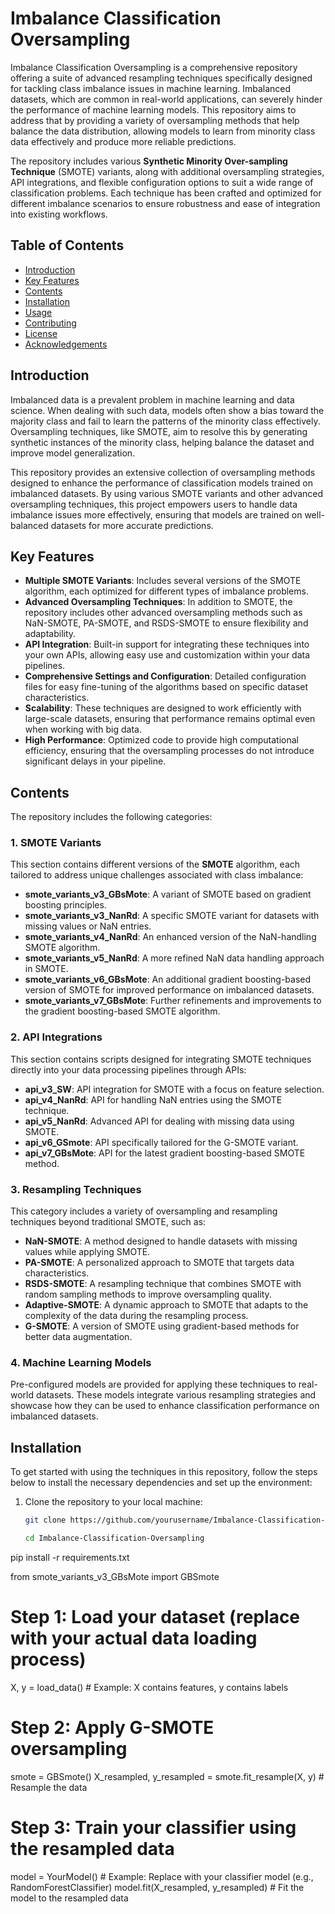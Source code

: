 # Imbalance Classification Oversampling

Imbalance Classification Oversampling is a comprehensive repository offering a suite of advanced resampling techniques specifically designed for tackling class imbalance issues in machine learning. Imbalanced datasets, which are common in real-world applications, can severely hinder the performance of machine learning models. This repository aims to address that by providing a variety of oversampling methods that help balance the data distribution, allowing models to learn from minority class data effectively and produce more reliable predictions.

The repository includes various **Synthetic Minority Over-sampling Technique** (SMOTE) variants, along with additional oversampling strategies, API integrations, and flexible configuration options to suit a wide range of classification problems. Each technique has been crafted and optimized for different imbalance scenarios to ensure robustness and ease of integration into existing workflows.

## Table of Contents

- [Introduction](#introduction)
- [Key Features](#key-features)
- [Contents](#contents)
- [Installation](#installation)
- [Usage](#usage)
- [Contributing](#contributing)
- [License](#license)
- [Acknowledgements](#acknowledgements)

## Introduction

Imbalanced data is a prevalent problem in machine learning and data science. When dealing with such data, models often show a bias toward the majority class and fail to learn the patterns of the minority class effectively. Oversampling techniques, like SMOTE, aim to resolve this by generating synthetic instances of the minority class, helping balance the dataset and improve model generalization.

This repository provides an extensive collection of oversampling methods designed to enhance the performance of classification models trained on imbalanced datasets. By using various SMOTE variants and other advanced oversampling techniques, this project empowers users to handle data imbalance issues more effectively, ensuring that models are trained on well-balanced datasets for more accurate predictions.

## Key Features

- **Multiple SMOTE Variants**: Includes several versions of the SMOTE algorithm, each optimized for different types of imbalance problems.
- **Advanced Oversampling Techniques**: In addition to SMOTE, the repository includes other advanced oversampling methods such as NaN-SMOTE, PA-SMOTE, and RSDS-SMOTE to ensure flexibility and adaptability.
- **API Integration**: Built-in support for integrating these techniques into your own APIs, allowing easy use and customization within your data pipelines.
- **Comprehensive Settings and Configuration**: Detailed configuration files for easy fine-tuning of the algorithms based on specific dataset characteristics.
- **Scalability**: These techniques are designed to work efficiently with large-scale datasets, ensuring that performance remains optimal even when working with big data.
- **High Performance**: Optimized code to provide high computational efficiency, ensuring that the oversampling processes do not introduce significant delays in your pipeline.

## Contents

The repository includes the following categories:

### 1. SMOTE Variants
This section contains different versions of the **SMOTE** algorithm, each tailored to address unique challenges associated with class imbalance:

- **smote_variants_v3_GBsMote**: A variant of SMOTE based on gradient boosting principles.
- **smote_variants_v3_NanRd**: A specific SMOTE variant for datasets with missing values or NaN entries.
- **smote_variants_v4_NanRd**: An enhanced version of the NaN-handling SMOTE algorithm.
- **smote_variants_v5_NanRd**: A more refined NaN data handling approach in SMOTE.
- **smote_variants_v6_GBsMote**: An additional gradient boosting-based version of SMOTE for improved performance on imbalanced datasets.
- **smote_variants_v7_GBsMote**: Further refinements and improvements to the gradient boosting-based SMOTE algorithm.

### 2. API Integrations
This section contains scripts designed for integrating SMOTE techniques directly into your data processing pipelines through APIs:

- **api_v3_SW**: API integration for SMOTE with a focus on feature selection.
- **api_v4_NanRd**: API for handling NaN entries using the SMOTE technique.
- **api_v5_NanRd**: Advanced API for dealing with missing data using SMOTE.
- **api_v6_GSmote**: API specifically tailored for the G-SMOTE variant.
- **api_v7_GBsMote**: API for the latest gradient boosting-based SMOTE method.

### 3. Resampling Techniques
This category includes a variety of oversampling and resampling techniques beyond traditional SMOTE, such as:

- **NaN-SMOTE**: A method designed to handle datasets with missing values while applying SMOTE.
- **PA-SMOTE**: A personalized approach to SMOTE that targets data characteristics.
- **RSDS-SMOTE**: A resampling technique that combines SMOTE with random sampling methods to improve oversampling quality.
- **Adaptive-SMOTE**: A dynamic approach to SMOTE that adapts to the complexity of the data during the resampling process.
- **G-SMOTE**: A version of SMOTE using gradient-based methods for better data augmentation.

### 4. Machine Learning Models
Pre-configured models are provided for applying these techniques to real-world datasets. These models integrate various resampling strategies and showcase how they can be used to enhance classification performance on imbalanced datasets.

## Installation

To get started with using the techniques in this repository, follow the steps below to install the necessary dependencies and set up the environment:

1. Clone the repository to your local machine:

   ```bash
   git clone https://github.com/yourusername/Imbalance-Classification-Oversampling.git

   cd Imbalance-Classification-Oversampling

pip install -r requirements.txt

from smote_variants_v3_GBsMote import GBSmote

# Step 1: Load your dataset (replace with your actual data loading process)
X, y = load_data()  # Example: X contains features, y contains labels

# Step 2: Apply G-SMOTE oversampling
smote = GBSmote()
X_resampled, y_resampled = smote.fit_resample(X, y)  # Resample the data

# Step 3: Train your classifier using the resampled data
model = YourModel()  # Example: Replace with your classifier model (e.g., RandomForestClassifier)
model.fit(X_resampled, y_resampled)  # Fit the model to the resampled data

